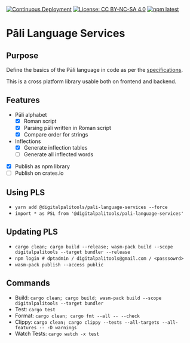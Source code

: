 [![Continuous Deployment](https://github.com/digitalpalitools/pali-language-services/workflows/Continuous%20Deployment/badge.svg)](https://github.com/digitalpalitools/lib/actions?query=workflow%3A%22Continuous+Deployment%22) [![License: CC BY-NC-SA 4.0](https://img.shields.io/badge/License-CC%20BY--NC--SA%204.0-lightgrey.svg)](https://creativecommons.org/licenses/by-nc-sa/4.0/) [![npm latest](https://img.shields.io/npm/v/@digitalpalitools/pali-language-services/latest.svg)](https://www.npmjs.com/package/@digitalpalitools/pali-language-services)

# Pāli Language Services

## Purpose

Define the basics of the Pāli language in code as per the [specifications](http://bit.ly/dptvision).

This is a cross platform library usable both on frontend and backend.

## Features

- Pāli alphabet
  - [x] Roman script
  - [x] Parsing pāli written in Roman script
  - [x] Compare order for strings
- Inflections
  - [x] Generate inflection tables
  - [ ] Generate all inflected words
- [x] Publish as npm library
- [ ] Publish on crates.io

## Using PLS

- ```yarn add @digitalpalitools/pali-language-services --force```
- ```import * as PSL from '@digitalpalitools/pali-language-services'```

## Updating PLS

- ```cargo clean; cargo build --release; wasm-pack build --scope digitalpalitools --target bundler --release```
- ```npm login # dptadmin / digitalpalitools@gmail.com / <passsowrd>```
- ```wasm-pack publish --access public```

## Commands

- Build: ```cargo clean; cargo build; wasm-pack build --scope digitalpalitools --target bundler```
- Test: ```cargo test```
- Format: ```cargo clean; cargo fmt --all -- --check```
- Clippy: ```cargo clean; cargo clippy --tests --all-targets --all-features -- -D warnings```
- Watch Tests: ```cargo watch -x test```
